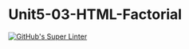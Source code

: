 # Unit5-03-HTML-Factorial
[![GitHub's Super Linter](https://github.com/ICS20-Programming-Emilielsm/Unit5-03-HTML-Factorial/workflows/GitHub's%20Super%20Linter/badge.svg)](https://github.com/ICS20-Programming-Emilielsm/Unit5-03-HTML-Factorial/actions)